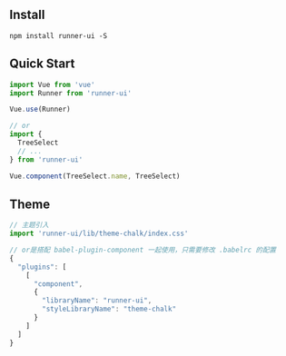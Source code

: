 ## Install
```shell
npm install runner-ui -S
```

## Quick Start
``` javascript
import Vue from 'vue'
import Runner from 'runner-ui'

Vue.use(Runner)

// or
import {
  TreeSelect
  // ...
} from 'runner-ui'

Vue.component(TreeSelect.name, TreeSelect)
```

## Theme

```javascript
// 主题引入
import 'runner-ui/lib/theme-chalk/index.css'

// or是搭配 babel-plugin-component 一起使用，只需要修改 .babelrc 的配置
{
  "plugins": [
    [
      "component",
      {
        "libraryName": "runner-ui",
        "styleLibraryName": "theme-chalk"
      }
    ]
  ]
}
```









